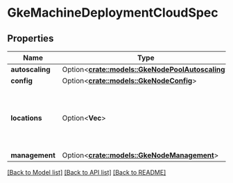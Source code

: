 # GkeMachineDeploymentCloudSpec

## Properties

Name | Type | Description | Notes
------------ | ------------- | ------------- | -------------
**autoscaling** | Option<[**crate::models::GkeNodePoolAutoscaling**](GKENodePoolAutoscaling.md)> |  | [optional]
**config** | Option<[**crate::models::GkeNodeConfig**](GKENodeConfig.md)> |  | [optional]
**locations** | Option<**Vec<String>**> | Locations: The list of Google Compute Engine zones (https://cloud.google.com/compute/docs/zones#available) in which the NodePool's nodes should be located. If this value is unspecified during node pool creation, the Cluster.Locations (https://cloud.google.com/kubernetes-engine/docs/reference/rest/v1/projects.locations.clusters#Cluster.FIELDS.locations) value will be used, instead. Warning: changing node pool locations will result in nodes being added and/or removed. | [optional]
**management** | Option<[**crate::models::GkeNodeManagement**](GKENodeManagement.md)> |  | [optional]

[[Back to Model list]](../README.md#documentation-for-models) [[Back to API list]](../README.md#documentation-for-api-endpoints) [[Back to README]](../README.md)


